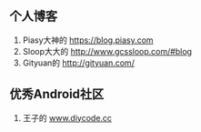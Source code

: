 ## 个人博客
1. Piasy大神的 https://blog.piasy.com
2. Sloop大大的 http://www.gcssloop.com/#blog
3. Gityuan的 http://gityuan.com/

## 优秀Android社区
1. 王子的 www.diycode.cc
